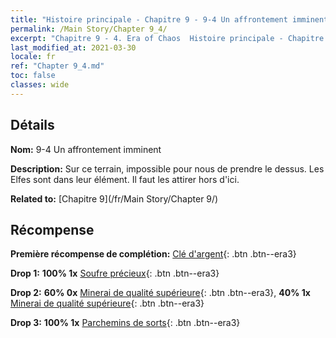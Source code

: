 ```yaml
---
title: "Histoire principale - Chapitre 9 - 9-4 Un affrontement imminent"
permalink: /Main Story/Chapter 9_4/
excerpt: "Chapitre 9 - 4. Era of Chaos  Histoire principale - Chapitre 9_4. 9-4 Un affrontement imminent"
last_modified_at: 2021-03-30
locale: fr
ref: "Chapter 9_4.md"
toc: false
classes: wide
---
```


## Détails

 **Nom:** 9-4 Un affrontement imminent

 **Description:** Sur ce terrain, impossible pour nous de prendre le dessus. Les Elfes sont dans leur élément. Il faut les attirer hors d'ici.

 **Related to:** [Chapitre 9](/fr/Main Story/Chapter 9/)

## Récompense

 **Première récompense de complétion:** [Clé d'argent](/fr/Items/con_693/){: .btn .btn--era3}

 **Drop 1:** **100% 1x** [Soufre précieux](/fr/Items/mat_29/){: .btn .btn--era3}

 **Drop 2:** **60% 0x** [Minerai de qualité supérieure](/fr/Items/mat_19/){: .btn .btn--era3}, **40% 1x** [Minerai de qualité supérieure](/fr/Items/mat_19/){: .btn .btn--era3}

 **Drop 3:** **100% 1x** [Parchemins de sorts](/fr/Items/con_694/){: .btn .btn--era3}

